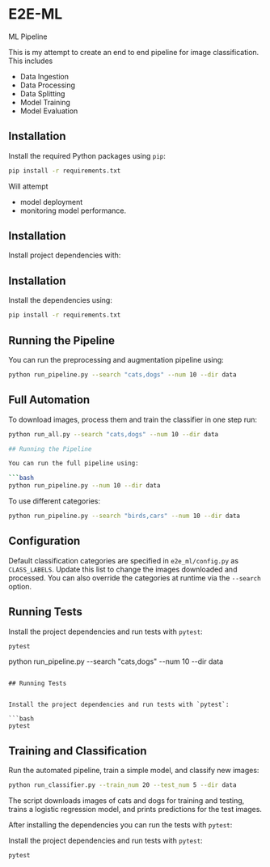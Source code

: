 # E2E-ML
ML Pipeline 

This is my attempt to create an end to end pipeline for image classification. This includes
- Data Ingestion
- Data Processing
- Data Splitting
- Model Training
- Model Evaluation

## Installation

Install the required Python packages using `pip`:

```bash
pip install -r requirements.txt
```

Will attempt
- model deployment
- monitoring model performance.

## Installation

Install project dependencies with:

## Installation

Install the dependencies using:

```bash
pip install -r requirements.txt
```

## Running the Pipeline

You can run the preprocessing and augmentation pipeline using:

```bash
python run_pipeline.py --search "cats,dogs" --num 10 --dir data
```

## Full Automation

To download images, process them and train the classifier in one step run:

```bash
python run_all.py --search "cats,dogs" --num 10 --dir data

## Running the Pipeline

You can run the full pipeline using:

```bash
python run_pipeline.py --num 10 --dir data
```
To use different categories:
```bash
python run_pipeline.py --search "birds,cars" --num 10 --dir data
```

## Configuration

Default classification categories are specified in `e2e_ml/config.py` as
`CLASS_LABELS`. Update this list to change the images downloaded and processed.
You can also override the categories at runtime via the `--search` option.

## Running Tests

Install the project dependencies and run tests with `pytest`:

```bash
pytest
```
python run_pipeline.py --search "cats,dogs" --num 10 --dir data
```

## Running Tests


Install the project dependencies and run tests with `pytest`:

```bash
pytest
```

## Training and Classification

Run the automated pipeline, train a simple model, and classify new images:

```bash
python run_classifier.py --train_num 20 --test_num 5 --dir data
```

The script downloads images of cats and dogs for training and testing, trains a
logistic regression model, and prints predictions for the test images.


After installing the dependencies you can run the tests with `pytest`:

Install the project dependencies and run tests with `pytest`:


```bash
pytest
```
